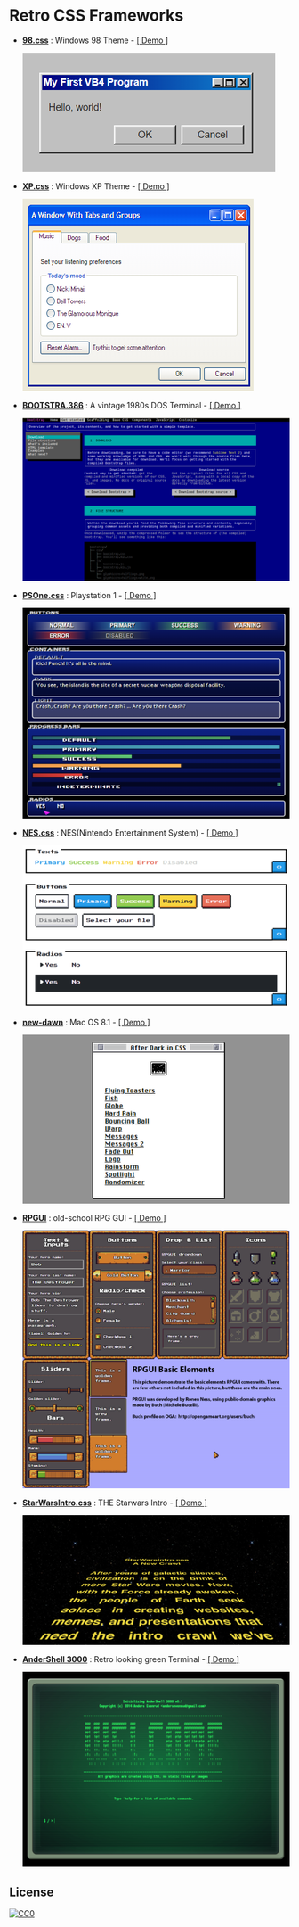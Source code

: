 # Retro CSS Frameworks

- **[98.css](https://github.com/jdan/98.css)** : Windows 98 Theme - [[ Demo ]](https://jdan.github.io/98.css/)  

    
  ![98.css](https://github.com/xguru/RetroCSS/blob/master/images/98.css.png?raw=true)
- **[XP.css](https://github.com/botoxparty/XP.css)** : Windows XP Theme - [[ Demo ]](https://botoxparty.github.io/XP.css/)  
  
  ![XP.css](https://github.com/xguru/RetroCSS/blob/master/images/XP.css.png?raw=true)
- **[BOOTSTRA.386](https://github.com/kristopolous/BOOTSTRA.386)** : A vintage 1980s DOS Terminal  - [[ Demo ]](http://kristopolous.github.io/BOOTSTRA.386/)  
  
  ![BOOTSTRA.386](https://github.com/xguru/RetroCSS/blob/master/images/BOOTSTRA.386.png?raw=true)
- **[PSOne.css](https://github.com/micah5/PSone.css)** : Playstation 1 - [[ Demo ]](https://micah5.github.io/PSone.css/)  
  
  ![PSOne.css](https://github.com/xguru/RetroCSS/blob/master/images/PSOne.css.png?raw=true)
- **[NES.css](https://github.com/nostalgic-css/NES.css)** : NES(Nintendo Entertainment System) - [[ Demo ]](https://nostalgic-css.github.io/NES.css/)  
  
  ![NES.css](https://github.com/xguru/RetroCSS/blob/master/images/NES.css.png?raw=true)
- **[new-dawn](https://github.com/npjg/new-dawn)** : Mac OS 8.1 - [[ Demo ]](https://www.bryanbraun.com/after-dark-css/)  
  
  ![new-dawn](https://github.com/xguru/RetroCSS/blob/master/images/new-dawn.png?raw=true)
- **[RPGUI](https://github.com/RonenNess/RPGUI)** : old-school RPG GUI - [[ Demo ]](http://ronenness.github.io/RPGUI/)  
  
  ![RPGUI](https://github.com/xguru/RetroCSS/blob/master/images/RPGUI.png?raw=true)
- **[StarWarsIntro.css](https://github.com/PolarNotion/starwarsintro)** : THE Starwars Intro - [[ Demo ]](https://polarnotion.github.io/starwarsintro/)  
  
  ![StarWarsIntro.css](https://github.com/xguru/RetroCSS/blob/master/images/StarWarsIntro.css.png?raw=true)
- **[AnderShell 3000](https://github.com/andersevenrud/retro-css-shell-demo)** : Retro looking green Terminal - [[ Demo ]](https://crt.no/)  
  
  ![AnderShell 3000](https://github.com/xguru/RetroCSS/blob/master/images/Andershell.png?raw=true)


## License

[![CC0](http://i.creativecommons.org/p/zero/1.0/88x31.png)](http://creativecommons.org/publicdomain/zero/1.0/)
